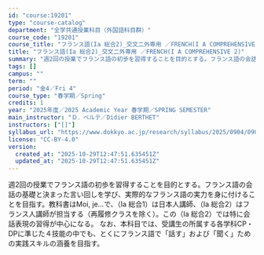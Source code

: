 ```yaml
---
id: "course:19201"
type: "course-catalog"
department: "全学共通授業科目（外国語科目群）"
course_code: "19201"
course_title: "フランス語(Ia 総合2)_交文二外専用 ／FRENCH(I A COMPREHENSIVE 2)"
title: "フランス語(Ia 総合2)_交文二外専用 ／FRENCH(I A COMPREHENSIVE 2)"
summary: "週2回の授業でフランス語の初歩を習得することを目的とする。フランス語の会話の基礎と決まった言い回しを学び、実際的なフランス語の実力を身に付けることを目指す。教科書はMoi, je...で、（Ⅰa 総合1）は日本人講師、（Ⅰa 総合2）はフラ…"
tags: []
campus: ""
term: ""
period: "金4／Fri 4"
course_type: "春学期／Spring"
credits: 1
year: "2025年度／2025 Academic Year 春学期／SPRING SEMESTER"
main_instructor: "Ｄ．ベルテ／Didier BERTHET"
instructors: ["[]"]
syllabus_url: "https://www.dokkyo.ac.jp/research/syllabus/2025/0904/0904_19201_ja_JP.html"
license: "CC-BY-4.0"
version:
  created_at: "2025-10-29T12:47:51.635451Z"
  updated_at: "2025-10-29T12:47:51.635451Z"
---
```

週2回の授業でフランス語の初歩を習得することを目的とする。フランス語の会話の基礎と決まった言い回しを学び、実際的なフランス語の実力を身に付けることを目指す。教科書はMoi, je...で、（Ⅰa 総合1）は日本人講師、（Ⅰa 総合2）はフランス人講師が担当する（再履修クラスを除く）。この（Ⅰa 総合2）では特に会話表現の習得が中心になる。 なお、本科目では、受講生の所属する各学科CP・DPに準じた４技能の中でも、とくにフランス語で「話す」および「聞く」ための実践スキルの涵養を目指す。
